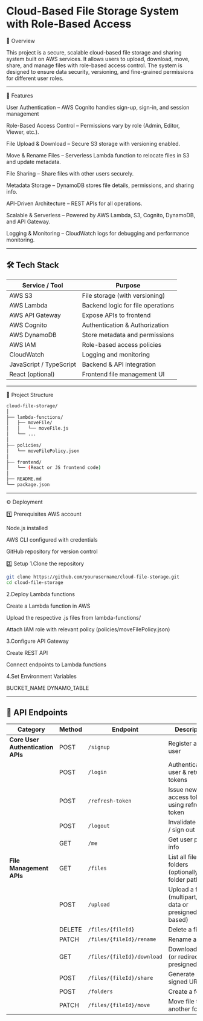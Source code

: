 # Cloud-Based File Storage System with Role-Based Access

📌 Overview

This project is a secure, scalable cloud-based file storage and sharing system built on AWS services.
It allows users to upload, download, move, share, and manage files with role-based access control.
The system is designed to ensure data security, versioning, and fine-grained permissions for different user roles.

---
🚀 Features

User Authentication – AWS Cognito handles sign-up, sign-in, and session management

Role-Based Access Control – Permissions vary by role (Admin, Editor, Viewer, etc.).

File Upload & Download – Secure S3 storage with versioning enabled.

Move & Rename Files – Serverless Lambda function to relocate files in S3 and update metadata.

File Sharing – Share files with other users securely.

Metadata Storage – DynamoDB stores file details, permissions, and sharing info.

API-Driven Architecture – REST APIs for all operations.

Scalable & Serverless – Powered by AWS Lambda, S3, Cognito, DynamoDB, and API Gateway.

Logging & Monitoring – CloudWatch logs for debugging and performance monitoring.

---

## 🛠️ Tech Stack  

| Service / Tool         | Purpose                                  |
|------------------------|------------------------------------------|
| AWS S3                 | File storage (with versioning)           |
| AWS Lambda             | Backend logic for file operations        |
| AWS API Gateway        | Expose APIs to frontend                   |
| AWS Cognito            | Authentication & Authorization           |
| AWS DynamoDB           | Store metadata and permissions           |
| AWS IAM                | Role-based access policies               |
| CloudWatch             | Logging and monitoring                   |
| JavaScript / TypeScript| Backend & API integration                 |
| React (optional)       | Frontend file management UI               |

---

📂 Project Structure
```bash
cloud-file-storage/
│
├── lambda-functions/
│   ├── moveFile/
│   │   └── moveFile.js
│   └── ...
│
├── policies/
│   └── moveFilePolicy.json
│
├── frontend/
│   └── (React or JS frontend code)
│
├── README.md
└── package.json
```
---

⚙️ Deployment

1️⃣ Prerequisites
AWS account

Node.js installed

AWS CLI configured with credentials

GitHub repository for version control

2️⃣ Setup
1.Clone the repository
```bash
git clone https://github.com/yourusername/cloud-file-storage.git
cd cloud-file-storage
```
2.Deploy Lambda functions

Create a Lambda function in AWS

Upload the respective .js files from lambda-functions/

Attach IAM role with relevant policy (policies/moveFilePolicy.json)

3.Configure API Gateway

Create REST API

Connect endpoints to Lambda functions

4.Set Environment Variables

BUCKET_NAME
DYNAMO_TABLE

---
## 📌 API Endpoints

| **Category**                  | **Method** | **Endpoint**                    | **Description** |
|--------------------------------|------------|----------------------------------|-----------------|
| **Core User Authentication APIs** | POST       | `/signup`                        | Register a new user |
|                                | POST       | `/login`                         | Authenticate user & return tokens |
|                                | POST       | `/refresh-token`                 | Issue new access token using refresh token |
|                                | POST       | `/logout`                        | Invalidate token / sign out user |
|                                | GET        | `/me`                            | Get user profile info |
| **File Management APIs**       | GET        | `/files`                         | List all files and folders (optionally with folder path) |
|                                | POST       | `/upload`                        | Upload a file (multipart/form-data or presigned URL-based) |
|                                | DELETE     | `/files/{fileId}`                 | Delete a file |
|                                | PATCH      | `/files/{fileId}/rename`          | Rename a file |
|                                | GET        | `/files/{fileId}/download`        | Download file (or redirect to presigned URL) |
|                                | POST       | `/files/{fileId}/share`           | Generate pre-signed URL |
|                                | POST       | `/folders`                        | Create a folder |
|                                | PATCH      | `/files/{fileId}/move`            | Move file to another folder |





